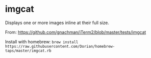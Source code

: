 # imgcat

Displays one or more images inline at their full size.

From: https://github.com/gnachman/iTerm2/blob/master/tests/imgcat

Install with homebrew: `brew install https://raw.githubusercontent.com/Dorian/homebrew-taps/master/imgcat.rb`
